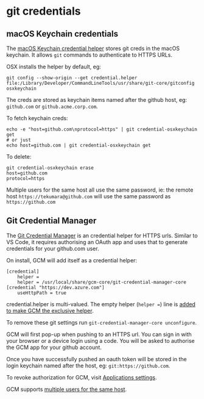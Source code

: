 # git credentials

## macOS Keychain credentials

The [macOS Keychain credential helper](https://docs.github.com/en/get-started/getting-started-with-git/updating-credentials-from-the-macos-keychain) stores git creds in the macOS keychain. It allows `git` commands to authenticate to HTTPS URLs.

OSX installs the helper by default, eg:

```
git config --show-origin --get credential.helper
file:/Library/Developer/CommandLineTools/usr/share/git-core/gitconfig   osxkeychain
```

The creds are stored as keychain items named after the github host, eg: `github.com` or `github.acme.corp.com`.

To fetch keychain creds:

```
echo -e "host=github.com\nprotocol=https" | git credential-osxkeychain get
# or just
echo host=github.com | git credential-osxkeychain get
```

To delete:

```
git credential-osxkeychain erase
host=github.com
protocol=https
```

Multiple users for the same host all use the same password, ie: the remote host `https://tekumara@github.com` will use the same password as `https://github.com`

## Git Credential Manager

The [Git Credential Manager](https://docs.github.com/en/get-started/getting-started-with-git/caching-your-github-credentials-in-git#git-credential-manager) is an credential helper for HTTPS urls. Similar to VS Code, it requires authorising an OAuth app and uses that to generate credentials for your github.com user.

On install, GCM will add itself as a credential helper:

```
[credential]
	helper =
	helper = /usr/local/share/gcm-core/git-credential-manager-core
[credential "https://dev.azure.com"]
	useHttpPath = true
```

credential.helper is multi-valued. The empty helper (`helper =`) line is [added to make GCM the exclusive helper](https://github.com/GitCredentialManager/git-credential-manager/issues/177#issuecomment-698250665).

To remove these git settings run `git-credential-manager-core unconfigure`.

GCM will first pop-up when pushing to an HTTPS url. You can sign in with your browser or a device login using a code. You will be asked to authorise the GCM app for your github account.

Once you have successfully pushed an oauth token will be stored in the login keychain named after the host, eg: `git:https://github.com`.

To revoke authorization for GCM, visit [Applications settings](https://github.com/settings/applications).

GCM supports [multiple users for the same host](https://github.com/GitCredentialManager/git-credential-manager/blob/main/docs/multiple-users.md).
